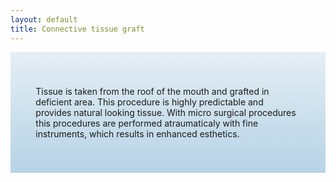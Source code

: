 ```yaml
---
layout: default
title: Connective tissue graft
---
```


<div class="row">

<div class="col-xs-12 col-sm-12  primary_color text-light featured-text no-gutters">
<div class=" col-md-12" style="background: linear-gradient( rgba(17,113,175,0.1), rgba(17,113,175,0.3) ), url() center; padding: 8%;">

<p>Tissue is taken from the roof of the mouth and grafted in deficient area. This procedure is highly predictable and provides natural looking tissue. With micro surgical procedures this procedures are performed atraumaticaly with fine instruments, which results in enhanced esthetics.
</p>